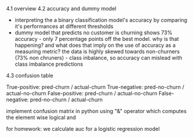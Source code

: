 4.1 overview
4.2 accuracy and dummy model
* interpreting the a binary classification model's accuracy by comparing it's performances at different thresholds 
* dummy model that predicts no customer is churning shows 73% accuracy - only 7 percentage points off the best model. why is that happening? and what does that imply on the use of accuracy as a measuring metric? the data is highly skewed towards non-churners (73% non chruners) - class inbalance, so accuracy can mislead with class imbalance predictions 

4.3 confusion table

True-positive: pred-churn / actual-churn
True-negative: pred-no-churn / actual-no-churn
False-positive: pred-churn / actual-no-churn
False-negative: pred-no-churn / actual-churn

implement confusion matrix in python using "&" operator which computes the element wise logical and 

for homework:
we calculate auc for a logistic regression model 



